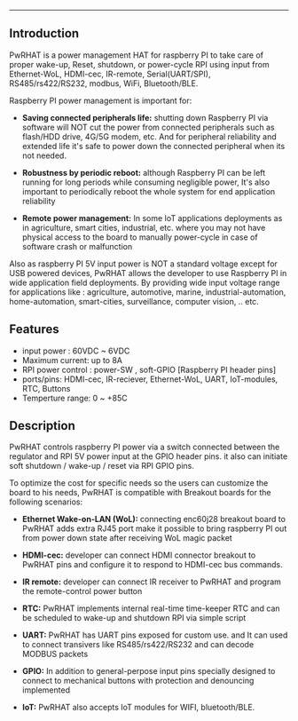 ---
## Introduction

PwRHAT is a power management HAT for raspberry PI to take care of proper wake-up, Reset, shutdown, or power-cycle RPI using input from Ethernet-WoL, HDMI-cec, IR-remote, Serial(UART/SPI), RS485/rs422/RS232, modbus, WiFi, Bluetooth/BLE. 

Raspberry PI power management is important for: 

- **Saving connected peripherals life:** shutting down Raspberry PI via software will NOT cut the power from connected peripherals such as flash/HDD drive, 4G/5G modem, etc. And for peripheral reliability and extended life it's safe to power down the connected peripheral when its not needed.

- **Robustness by periodic reboot:** although Raspberry PI can be left running for long periods while consuming negligible power, It's also important to periodically reboot the whole system for end application reliability

- **Remote power management:** In some IoT applications deployments as in agriculture, smart cities, industrial, etc. where you may not have physical access to the board to manually power-cycle  in case of software crash or malfunction

Also as raspberry PI 5V input power is NOT a standard voltage except for USB powered devices, PwRHAT allows the developer to use Raspberry PI in wide application field deployments. By providing wide input voltage range for applications like : agriculture, automotive, marine, industrial-automation, home-automation, smart-cities, surveillance, computer vision, .. etc.



## Features

- input power :  60VDC ~ 6VDC
- Maximum current: up to 8A 
- RPI power control : power-SW , soft-GPIO [Raspberry PI header pins] 
- ports/pins: HDMI-cec, IR-reciever, Ethernet-WoL, UART, IoT-modules, RTC, Buttons
- Temperture range: 0 ~ +85C



## Description

PwRHAT controls raspberry PI power via a switch connected between the regulator and RPI 5V power input at the GPIO header pins. it also can initiate soft shutdown / wake-up / reset via RPI GPIO pins.

To optimize the cost for specific needs so the users can customize the board to his needs, PwRHAT is compatible with Breakout boards for the following scenarios:


- **Ethernet Wake-on-LAN (WoL):** connecting enc60j28 breakout board to PwRHAT adds extra RJ45 port make it possible  to bring raspberry PI out from power down state after receiving WoL magic packet 

	

- **HDMI-cec:** developer can connect HDMI connector breakout to PwRHAT pins and configure it to respond to HDMI-cec bus commands.

- **IR remote:** developer can connect IR receiver to PwRHAT and program the remote-control power button 

- **RTC:** PwRHAT implements internal real-time time-keeper RTC and can be scheduled to wake-up and shutdown RPI via simple script

- **UART:** PwRHAT has UART pins exposed for custom use. and It can used to connect transivers like RS485/rs422/RS232 and can decode MODBUS packets 

- **GPIO:** In addition to general-perpose input pins specially designed to connect to mechanical buttons with protection and denouncing implemented 

- **IoT:** PwRHAT also accepts IoT modules for WIFI, bluetooth/BLE.


